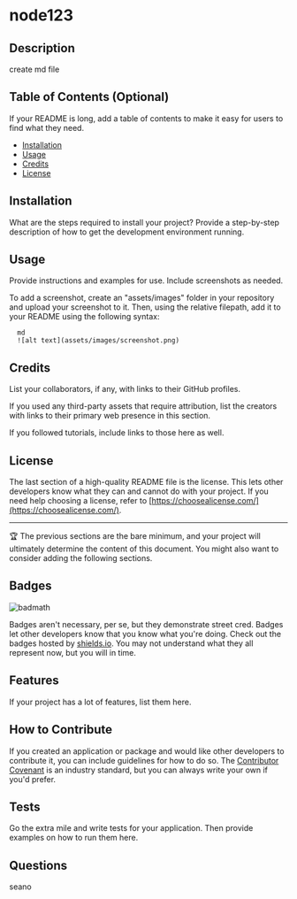 # node123

  ## Description
  create md file
  
  ## Table of Contents (Optional)
  
  If your README is long, add a table of contents to make it easy for users to find what they need.
  
  - [Installation](#installation)
  - [Usage](#usage)
  - [Credits](#credits)
  - [License](#license)
  
  ## Installation
  
  What are the steps required to install your project? Provide a step-by-step description of how to get the development environment running.
  
  ## Usage
  
  Provide instructions and examples for use. Include screenshots as needed.
  
  To add a screenshot, create an "assets/images" folder in your repository and upload your screenshot to it. Then, using the relative filepath, add it to your README using the following syntax:
  
      md
      ![alt text](assets/images/screenshot.png)
      
  
  ## Credits
  
  List your collaborators, if any, with links to their GitHub profiles.
  
  If you used any third-party assets that require attribution, list the creators with links to their primary web presence in this section.
  
  If you followed tutorials, include links to those here as well.
  
  ## License
  
  The last section of a high-quality README file is the license. This lets other developers know what they can and cannot do with your project. If you need help choosing a license, refer to [https://choosealicense.com/](https://choosealicense.com/).
  
  ---
  
  🏆 The previous sections are the bare minimum, and your project will ultimately determine the content of this document. You might also want to consider adding the following sections.
  
  ## Badges
  
  ![badmath](https://img.shields.io/github/languages/top/lernantino/badmath)
  
  Badges aren't necessary, per se, but they demonstrate street cred. Badges let other developers know that you know what you're doing. Check out the badges hosted by [shields.io](https://shields.io/). You may not understand what they all represent now, but you will in time.
  
  ## Features
  
  If your project has a lot of features, list them here.
  
  ## How to Contribute
  
  If you created an application or package and would like other developers to contribute it, you can include guidelines for how to do so. The [Contributor Covenant](https://www.contributor-covenant.org/) is an industry standard, but you can always write your own if you'd prefer.
  
  ## Tests
  
  Go the extra mile and write tests for your application. Then provide examples on how to run them here.
  
 ## Questions
 seano
